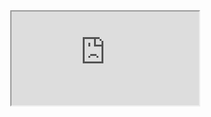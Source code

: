 <!DOCTYPE HTML PUBLIC "-//W3C//DTD HTML 4.01 Transitional//EN" "http://www.w3.org/TR/html4/loose.dtd">
<html lang="en" style="width:100%; height:100%;">
<head>
  <meta http-equiv="content-type" content="text/html; charset=utf-8">
  <title>MohamadHarake's Portfolio</title>
</head>
  <body style="width:100%; height:100%; margin:0;">
    <iframe src=https://github.com/MohammadHarake/Portfolio/blob/main/ALHarake_portfolio.pdf ></iframe>
  </body>
</html>
